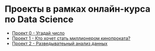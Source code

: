 # Проекты в рамках онлайн-курса по Data Science
* [Проект 0 - Угадай число](https://github.com/Anaiya798/Skillfactory/tree/main/module_0)
* [Проект 1 - Кто хочет стать миллионером кинопроката?](https://github.com/Anaiya798/Skillfactory/tree/main/module_1)
* [Проект 2 - Разведыватеьный анализ данных](https://github.com/Anaiya798/Skillfactory/tree/main/module_2)
